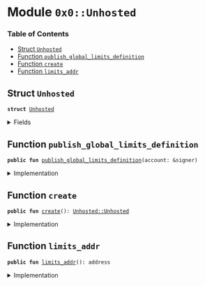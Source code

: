 
<a name="0x0_Unhosted"></a>

# Module `0x0::Unhosted`

### Table of Contents

-  [Struct `Unhosted`](#0x0_Unhosted_Unhosted)
-  [Function `publish_global_limits_definition`](#0x0_Unhosted_publish_global_limits_definition)
-  [Function `create`](#0x0_Unhosted_create)
-  [Function `limits_addr`](#0x0_Unhosted_limits_addr)



<a name="0x0_Unhosted_Unhosted"></a>

## Struct `Unhosted`



<pre><code><b>struct</b> <a href="#0x0_Unhosted">Unhosted</a>
</code></pre>



<details>
<summary>Fields</summary>


<dl>
<dt>

<code>dummy_field: bool</code>
</dt>
<dd>

</dd>
</dl>


</details>

<a name="0x0_Unhosted_publish_global_limits_definition"></a>

## Function `publish_global_limits_definition`



<pre><code><b>public</b> <b>fun</b> <a href="#0x0_Unhosted_publish_global_limits_definition">publish_global_limits_definition</a>(account: &signer)
</code></pre>



<details>
<summary>Implementation</summary>


<pre><code><b>public</b> <b>fun</b> <a href="#0x0_Unhosted_publish_global_limits_definition">publish_global_limits_definition</a>(account: &signer) {
    Transaction::assert(<a href="Signer.md#0x0_Signer_address_of">Signer::address_of</a>(account) == <a href="#0x0_Unhosted_limits_addr">limits_addr</a>(), 100042);
    // These are limits for testnet _only_.
    <a href="AccountLimits.md#0x0_AccountLimits_publish_unrestricted_limits">AccountLimits::publish_unrestricted_limits</a>(account);
    /*<a href="AccountLimits.md#0x0_AccountLimits_publish_limits_definition">AccountLimits::publish_limits_definition</a>(
        10000,
        10000,
        50000,
        31540000000000
    );*/
    <a href="AccountLimits.md#0x0_AccountLimits_certify_limits_definition">AccountLimits::certify_limits_definition</a>(account, <a href="#0x0_Unhosted_limits_addr">limits_addr</a>());
}
</code></pre>



</details>

<a name="0x0_Unhosted_create"></a>

## Function `create`



<pre><code><b>public</b> <b>fun</b> <a href="#0x0_Unhosted_create">create</a>(): <a href="#0x0_Unhosted_Unhosted">Unhosted::Unhosted</a>
</code></pre>



<details>
<summary>Implementation</summary>


<pre><code><b>public</b> <b>fun</b> <a href="#0x0_Unhosted_create">create</a>(): <a href="#0x0_Unhosted">Unhosted</a> {
    Transaction::assert(<a href="Testnet.md#0x0_Testnet_is_testnet">Testnet::is_testnet</a>(), 10041);
    <a href="#0x0_Unhosted">Unhosted</a> {  }
}
</code></pre>



</details>

<a name="0x0_Unhosted_limits_addr"></a>

## Function `limits_addr`



<pre><code><b>public</b> <b>fun</b> <a href="#0x0_Unhosted_limits_addr">limits_addr</a>(): address
</code></pre>



<details>
<summary>Implementation</summary>


<pre><code><b>public</b> <b>fun</b> <a href="#0x0_Unhosted_limits_addr">limits_addr</a>(): address {
    0xA550C18
}
</code></pre>



</details>
